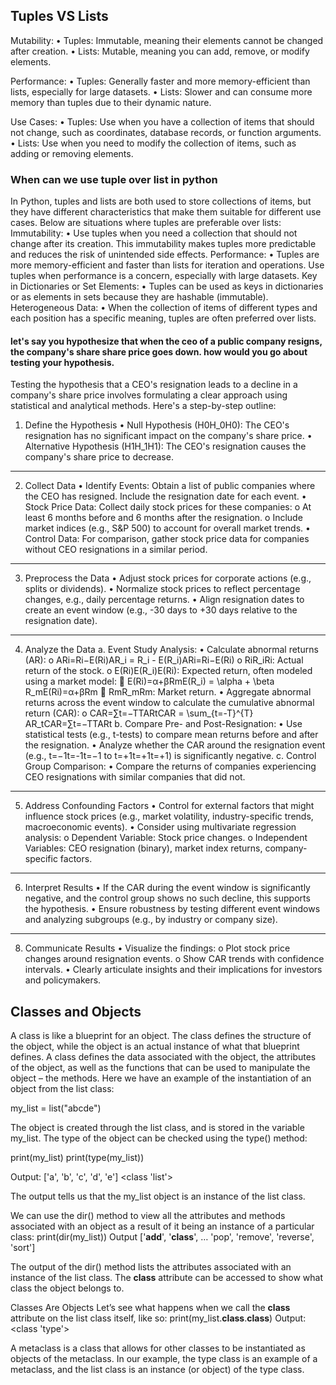 ## Tuples VS Lists


Mutability:
•	Tuples: Immutable, meaning their elements cannot be changed after creation.
•	Lists: Mutable, meaning you can add, remove, or modify elements.
  
Performance:
•	Tuples:
Generally faster and more memory-efficient than lists, especially for large datasets.
•	Lists:
Slower and can consume more memory than tuples due to their dynamic nature.

Use Cases:
•	Tuples:
Use when you have a collection of items that should not change, such as coordinates, database records, or function arguments.
•	Lists:
Use when you need to modify the collection of items, such as adding or removing elements.



### When can we use tuple over list in python

In Python, tuples and lists are both used to store collections of items, but they have different characteristics that make them suitable for different use cases. Below are situations where tuples are preferable over lists:
Immutability:
•	Use tuples when you need a collection that should not change after its creation. This immutability makes tuples more predictable and reduces the risk of unintended side effects.
Performance:
•	Tuples are more memory-efficient and faster than lists for iteration and operations. Use tuples when performance is a concern, especially with large datasets.
Key in Dictionaries or Set Elements:
•	Tuples can be used as keys in dictionaries or as elements in sets because they are hashable (immutable). 
Heterogeneous Data:
•	When the collection of items of different types and each position has a specific meaning, tuples are often preferred over lists.



#### let's say you hypothesize that when the ceo of a public company resigns, the company's share share price goes down. how would you go about testing your hypothesis.

Testing the hypothesis that a CEO's resignation leads to a decline in a company's share price involves formulating a clear approach using statistical and analytical methods. Here's a step-by-step outline:

1. Define the Hypothesis
•	Null Hypothesis (H0H_0H0): The CEO's resignation has no significant impact on the company's share price.
•	Alternative Hypothesis (H1H_1H1): The CEO's resignation causes the company's share price to decrease.
________________________________________
2. Collect Data
•	Identify Events: Obtain a list of public companies where the CEO has resigned. Include the resignation date for each event.
•	Stock Price Data: Collect daily stock prices for these companies:
o	At least 6 months before and 6 months after the resignation.
o	Include market indices (e.g., S&P 500) to account for overall market trends.
•	Control Data: For comparison, gather stock price data for companies without CEO resignations in a similar period.
________________________________________
3. Preprocess the Data
•	Adjust stock prices for corporate actions (e.g., splits or dividends).
•	Normalize stock prices to reflect percentage changes, e.g., daily percentage returns.
•	Align resignation dates to create an event window (e.g., -30 days to +30 days relative to the resignation date).
________________________________________
4. Analyze the Data
a. Event Study Analysis:
•	Calculate abnormal returns (AR):
o	ARi=Ri−E(Ri)AR_i = R_i - E(R_i)ARi=Ri−E(Ri)
o	RiR_iRi: Actual return of the stock.
o	E(Ri)E(R_i)E(Ri): Expected return, often modeled using a market model:
	E(Ri)=α+βRmE(R_i) = \alpha + \beta R_mE(Ri)=α+βRm
	RmR_mRm: Market return.
•	Aggregate abnormal returns across the event window to calculate the cumulative abnormal return (CAR):
o	CAR=∑t=−TTARtCAR = \sum_{t=-T}^{T} AR_tCAR=∑t=−TTARt
b. Compare Pre- and Post-Resignation:
•	Use statistical tests (e.g., t-tests) to compare mean returns before and after the resignation.
•	Analyze whether the CAR around the resignation event (e.g., t=−1t=-1t=−1 to t=+1t=+1t=+1) is significantly negative.
c. Control Group Comparison:
•	Compare the returns of companies experiencing CEO resignations with similar companies that did not.
________________________________________
5. Address Confounding Factors
•	Control for external factors that might influence stock prices (e.g., market volatility, industry-specific trends, macroeconomic events).
•	Consider using multivariate regression analysis:
o	Dependent Variable: Stock price changes.
o	Independent Variables: CEO resignation (binary), market index returns, company-specific factors.
________________________________________
6. Interpret Results
•	If the CAR during the event window is significantly negative, and the control group shows no such decline, this supports the hypothesis.
•	Ensure robustness by testing different event windows and analyzing subgroups (e.g., by industry or company size).
________________________________________
8. Communicate Results
•	Visualize the findings:
o	Plot stock price changes around resignation events.
o	Show CAR trends with confidence intervals.
•	Clearly articulate insights and their implications for investors and policymakers.



                                                    

## Classes and Objects
A class is like a blueprint for an object. The class defines the structure of the object, while the object is an actual instance of what that blueprint defines.
A class defines the data associated with the object, the attributes of the object, as well as the functions that can be used to manipulate the object – the methods.
Here we have an example of the instantiation of an object from the list class:

my_list = list("abcde")

The object is created through the list class, and is stored in the variable my_list.
The type of the object can be checked using the type() method:

print(my_list)
print(type(my_list))

Output:
['a', 'b', 'c', 'd', 'e']
<class 'list'>

The output tells us that the my_list object is an instance of the list class.

We can use the dir() method to view all the attributes and methods associated with an object as a result of it being an instance of a particular class:
print(dir(my_list))
Output 
['__add__', '__class__', … 'pop', 'remove', 'reverse', 'sort']

The output of the dir() method lists the attributes associated with an instance of the list class. The __class__ attribute can be accessed to show what class the object belongs to.

  
Classes Are Objects
Let’s see what happens when we call the __class__ attribute on the list class itself, like so:
print(my_list.__class__.__class__)
Output:
<class 'type'>


A metaclass is a class that allows for other classes to be instantiated as objects of the metaclass.
In our example, the type class is an example of a metaclass, and the list class is an instance (or object) of the type class.
